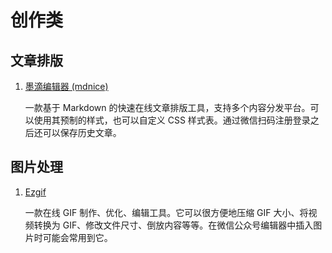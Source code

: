# 创作类

## 文章排版

1. [墨滴编辑器 (mdnice)](https://editor.mdnice.com)

   一款基于 Markdown 的快速在线文章排版工具，支持多个内容分发平台。可以使用其预制的样式，也可以自定义 CSS 样式表。通过微信扫码注册登录之后还可以保存历史文章。

## 图片处理

1. [Ezgif](ezgif.com)

   一款在线 GIF 制作、优化、编辑工具。它可以很方便地压缩 GIF 大小、将视频转换为 GIF、修改文件尺寸、倒放内容等等。在微信公众号编辑器中插入图片时可能会常用到它。